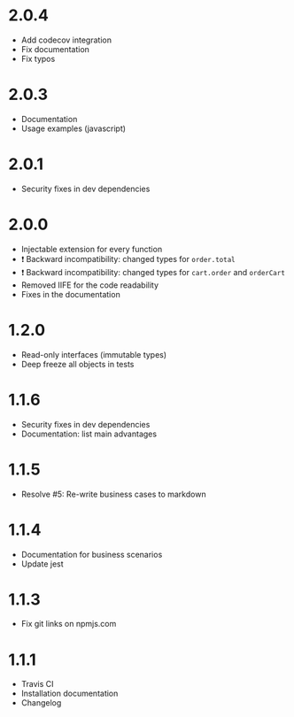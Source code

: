 2.0.4
=============
* Add codecov integration
* Fix documentation
* Fix typos

2.0.3
=============
* Documentation
* Usage examples (javascript)

2.0.1
=============
* Security fixes in dev dependencies

2.0.0
=============
* Injectable extension for every function
* :exclamation: Backward incompatibility: changed types for `order.total`
* :exclamation: Backward incompatibility: changed types for `cart.order` and `orderCart`
* Removed IIFE for the code readability
* Fixes in the documentation

1.2.0
=============
* Read-only interfaces (immutable types)
* Deep freeze all objects in tests

1.1.6
=============
* Security fixes in dev dependencies
* Documentation: list main advantages

1.1.5
=============
* Resolve #5: Re-write business cases to markdown

1.1.4
=============
* Documentation for business scenarios
* Update jest

1.1.3
=============
* Fix git links on npmjs.com

1.1.1
=============
* Travis CI
* Installation documentation
* Changelog